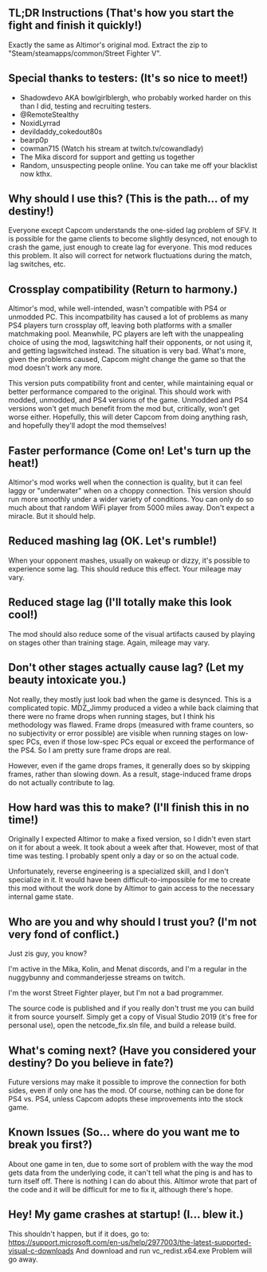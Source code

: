 ## TL;DR Instructions (That's how you start the fight and finish it quickly!)
Exactly the same as Altimor's original mod.
Extract the zip to "Steam/steamapps/common/Street Fighter V".

## Special thanks to testers: (It's so nice to meet!)
* Shadowdevo AKA bowlgirlblergh, who probably worked harder on this than
I did, testing and recruiting testers.
* @RemoteStealthy
* NoxidLyrrad
* devildaddy_cokedout80s
* bearp0p
* cowman715 (Watch his stream at twitch.tv/cowandlady)
* The Mika discord for support and getting us together
* Random, unsuspecting people online.  You can take me off your blacklist now kthx.

## Why should I use this? (This is the path... of my destiny!)
Everyone except Capcom understands the one-sided lag problem of SFV.  It 
is possible for the game clients to become slightly desynced, not enough 
to crash the game, just enough to create lag for everyone.  This mod
reduces this problem.  It also will correct for network fluctuations during
the match, lag switches, etc.

## Crossplay compatibility (Return to harmony.)
Altimor's mod, while well-intended, wasn't compatible with PS4 or unmodded PC.
This incompatbility has caused a lot of problems as many PS4 players turn
crossplay off, leaving both platforms with a smaller matchmaking pool.
Meanwhile, PC players are left with the unappealing choice of using the mod,
lagswitching half their opponents, or not using it, and getting lagswitched
instead.  The situation is very bad.  What's more, given the problems caused,
Capcom might change the game so that the mod doesn't work any more.

This version puts compatibility front and center, while maintaining equal or 
better performance compared to the original.  This should work with modded, 
unmodded, and PS4 versions of the game.  Unmodded and PS4 versions won't get
much benefit from the mod but, critically, won't get worse either.  Hopefully,
this will deter Capcom from doing anything rash, and hopefully they'll adopt
the mod themselves!

## Faster performance (Come on! Let's turn up the heat!)
Altimor's mod works well when the connection is quality, but it can feel laggy
or "underwater" when on a choppy connection.  This version should run more
smoothly under a wider variety of conditions.  You can only do so much about
that random WiFi player from 5000 miles away.  Don't expect a miracle.  But
it should help.

## Reduced mashing lag (OK.  Let's rumble!)
When your opponent mashes, usually on wakeup or dizzy, it's possible to 
experience some lag.  This should reduce this effect.  Your mileage may
vary.

## Reduced stage lag (I'll totally make this look cool!)
The mod should also reduce some of the visual artifacts caused by playing on 
stages other than training stage.  Again, mileage may vary.

## Don't other stages actually cause lag? (Let my beauty intoxicate you.)
Not really, they mostly just look bad when the game is desynced.  This is
a complicated topic.  MDZ_Jimmy produced a video a while back claiming 
that there were no frame drops when running stages, but I think his 
methodology was flawed.  Frame drops (measured with frame counters, so
no subjectivity or error possible) are visible when running stages on 
low-spec PCs, even if those low-spec PCs equal or exceed the performance of
the PS4.  So I am pretty sure frame drops are real.

However, even if the game drops frames, it generally does so by skipping
frames, rather than slowing down.  As a result, stage-induced frame drops
do not actually contribute to lag.

## How hard was this to make? (I'll finish this in no time!)
Originally I expected Altimor to make a fixed version, so I didn't even start 
on it for about a week.  It took about a week after that.  However, most of 
that time was testing.  I probably spent only a day or so on the actual code.

Unfortunately, reverse engineering is a specialized skill, and I don't specialize
in it.  It would have been difficult-to-impossible for me to create this mod
without the work done by Altimor to gain access to the necessary internal game
state.

## Who are you and why should I trust you? (I'm not very fond of conflict.)
Just zis guy, you know?

I'm active in the Mika, Kolin, and Menat discords, and I'm a regular in the
nuggybunny and commanderjesse streams on twitch.

I'm the worst Street Fighter player, but I'm not a bad programmer.

The source code is published and if you really don't trust me you can build
it from source yourself.  Simply get a copy of Visual Studio 2019 (it's free
for personal use), open the netcode_fix.sln file, and build a release build.

## What's coming next? (Have you considered your destiny? Do you believe in fate?)
Future versions may make it possible to improve the connection for both sides,
even if only one has the mod.  Of course, nothing can be done for PS4 vs. PS4,
unless Capcom adopts these improvements into the stock game.

## Known Issues (So... where do you want me to break you first?)
About one game in ten, due to some sort of problem with the way the mod gets
data from the underlying code, it can't tell what the ping is and has to turn
itself off.  There is nothing I can do about this.  Altimor wrote that part
of the code and it will be difficult for me to fix it, although there's hope.

## Hey!  My game crashes at startup!  (I... blew it.)
This shouldn't happen, but if it does, go to:
https://support.microsoft.com/en-us/help/2977003/the-latest-supported-visual-c-downloads
And download and run vc_redist.x64.exe
Problem will go away.
